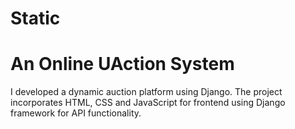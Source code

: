 # Static
# An Online UAction System

I developed a dynamic auction platform using Django. The project incorporates HTML, CSS
and JavaScript for frontend using Django framework for API functionality. 
